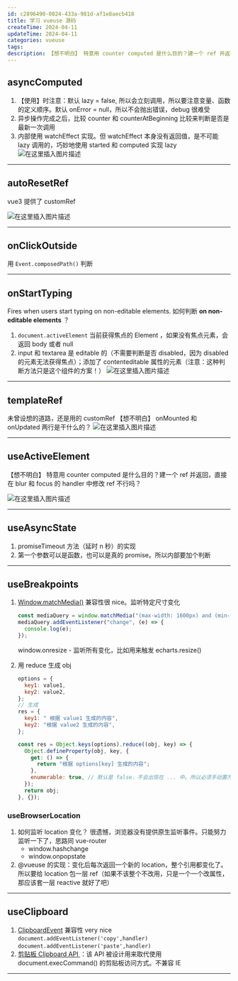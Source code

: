 ```yaml
---
id: c2896490-0824-433a-981d-af1e8aecb418
title: 学习 vueuse 源码
createTime: 2024-04-11
updateTime: 2024-04-11
categories: vueuse
tags: 
description: 【想不明白】 特意用 counter computed 是什么目的？建一个 ref 并返回，直接在 blur 和 focus 的 handler 中修改 ref 不行吗？【想不明白】 onMounted 和 onUpdated 两行是干什么的？未曾设想的道路，还是用的 customRef。vue3 提供了 customRef。
---
```


## asyncComputed

1. 【使用】时注意：默认 lazy = false, 所以会立刻调用，所以要注意变量、函数的定义顺序。默认 onError = null，所以不会抛出错误，debug 很难受
2. 异步操作完成之后，比较 counter 和 counterAtBeginning 比较来判断是否是最新一次调用
3. 内部使用 watchEffect 实现。但 watchEffect 本身没有返回值，是不可能 lazy 调用的，巧妙地使用 started 和 computed 实现 lazy
   ![在这里插入图片描述](..\post-assets\463fe492-52ee-425b-8635-4d0ef7dd3046.png)

---

## autoResetRef

vue3 提供了 customRef

![在这里插入图片描述](..\post-assets\73c22f20-8904-4c06-b6ae-41d9081ca14f.png)

---

## onClickOutside

用 `Event.composedPath()` 判断

---

## onStartTyping

Fires when users start typing on non-editable elements.
如何判断 **on non-editable elements** ？

1. `document.activeElement` 当前获得焦点的 Element ，如果没有焦点元素，会返回 body 或者 null
2. input 和 textarea 是 editable 的（不需要判断是否 disabled，因为 disabled 的元素无法获得焦点）；添加了 contenteditable 属性的元素（注意：这种判断方法只是这个组件的方案！）
   ![在这里插入图片描述](..\post-assets\99af0502-f902-4a79-85cd-77c38eca9ced.png)

---

## templateRef

未曾设想的道路，还是用的 customRef
【想不明白】 onMounted 和 onUpdated 两行是干什么的？
![在这里插入图片描述](..\post-assets\392a72c4-cc42-4da2-9a23-68e2f48d68b8.png)

---

## useActiveElement

【想不明白】 特意用 counter computed 是什么目的？建一个 ref 并返回，直接在 blur 和 focus 的 handler 中修改 ref 不行吗？

![在这里插入图片描述](..\post-assets\8b871971-ad63-4ddb-ae15-9471ebf90cc0.png)

---

## useAsyncState

1. promiseTimeout 方法（延时 n 秒）的实现
2. 第一个参数可以是函数，也可以是真的 promise。所以内部要加个判断

---

## useBreakpoints

1. [Window.matchMedia()](https://developer.mozilla.org/zh-CN/docs/Web/API/Window/matchMedia) 兼容性很 nice。监听特定尺寸变化
   ```js
   const mediaQuery = window.matchMedia("(max-width: 1600px) and (min-width:1200px)");
   mediaQuery.addEventListener("change", (e) => {
     console.log(e);
   });
   ```
   window.onresize - 监听所有变化，比如用来触发 echarts.resize()
2. 用 reduce 生成 obj

   ```js
   options = {
     key1: value1,
     key2: value2,
   };
   // 生成
   res = {
     key1: " 根据 value1 生成的内容",
     key2: "根据 value2 生成的内容",
   };

   const res = Object.keys(options).reduce((obj, key) => {
     Object.defineProperty(obj, key, {
       get: () => {
         return "根据 options[key] 生成的内容";
       },
       enumerable: true, // 默认是 false，不会出现在 ... 中。所以必须手动置为 true
     });
     return obj;
   }, {});
   ```

### useBrowserLocation

1. 如何监听 location 变化？
   很遗憾，浏览器没有提供原生监听事件。只能努力监听一下了，思路同 vue-router
   - window.hashchange
   - window.onpopstate
2. @vueuse 的实现：变化后每次返回一个新的 location，整个引用都变化了。所以要给 location 包一层 ref（如果不该整个不改用，只是一个一个改属性，那应该套一层 reactive 就好了吧）

---

## useClipboard

1. [ClipboardEvent](https://developer.mozilla.org/zh-CN/docs/Web/API/ClipboardEvent) 兼容性 very nice
   `document.addEventListener('copy',handler)`
   `document.addEventListener('paste',handler)`
2. [剪贴板 Clipboard API ](https://developer.mozilla.org/zh-CN/docs/Web/API/Clipboard_API)：该 API 被设计用来取代使用 document.execCommand() 的剪贴板访问方式。不兼容 IE

---